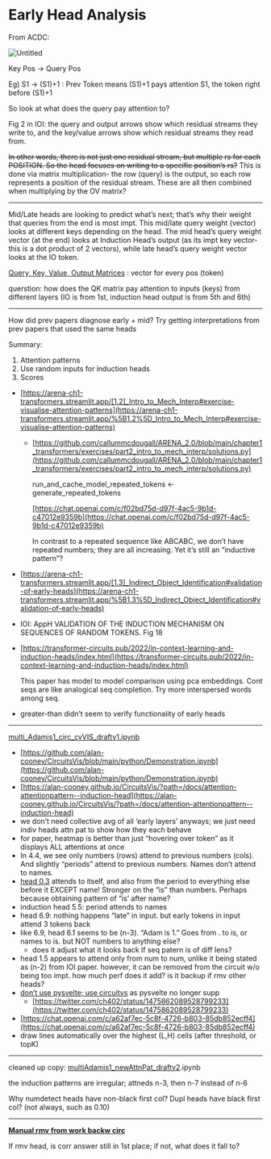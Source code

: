 # Early Head Analysis

From ACDC:

![Untitled](Early%20Head%20Analysis%20b73c8162b7334655ad1ff91fb236b69e/Untitled.png)

Key Pos → Query Pos

Eg) S1 → (S1)+1 : Prev Token means (S1)+1 pays attention S1, the token right before (S1)+1

So look at what does the query pay attention to?

Fig 2 in IOI: the query and output arrows show which residual streams they write to, and the key/value arrows show which residual streams they read from.

~~In other words, there is not just one residual stream, but multiple rs for each POSITION. So the head focuses on writing to a specific position’s rs?~~ This is done via matrix multiplication- the row (query) is the output, so each row represents a position of the residual stream. These are all then combined when multiplying by the OV matrix?

---

Mid/Late heads are looking to predict what’s next; that’s why their weight that queries from the end is most impt. This mid/late query weight (vector) looks at different keys depending on the head. The mid head’s query weight vector (at the end) looks at Induction Head’s output (as its impt key vector- this is a dot product of 2 vectors), while late head’s query weight vector looks at the IO token.

[Query, Key, Value, Output Matrices](https://www.notion.so/Query-Key-Value-Output-Matrices-fe92464f6ee24068b6aaa56bb85e903e?pvs=21) : vector for every pos (token)

querstion: how does the QK matrix pay attention to inputs (keys) from different layers (IO is from 1st, induction head output is from 5th and 6th)

---

How did prev papers diagnose early + mid? Try getting interpretations from prev papers that used the same heads

Summary:

1. Attention patterns
2. Use random inputs for induction heads
3. Scores

- [https://arena-ch1-transformers.streamlit.app/[1.2]_Intro_to_Mech_Interp#exercise-visualise-attention-patterns](https://arena-ch1-transformers.streamlit.app/%5B1.2%5D_Intro_to_Mech_Interp#exercise-visualise-attention-patterns)
    - [https://github.com/callummcdougall/ARENA_2.0/blob/main/chapter1_transformers/exercises/part2_intro_to_mech_interp/solutions.py](https://github.com/callummcdougall/ARENA_2.0/blob/main/chapter1_transformers/exercises/part2_intro_to_mech_interp/solutions.py)
        
        run_and_cache_model_repeated_tokens ← generate_repeated_tokens
        
        [https://chat.openai.com/c/f02bd75d-d97f-4ac5-9b1d-c47012e9359b](https://chat.openai.com/c/f02bd75d-d97f-4ac5-9b1d-c47012e9359b)
        
        In contrast to a repeated sequence like ABCABC, we don’t have repeated numbers; they are all increasing. Yet it’s still an “inductive pattern”?
        
- [https://arena-ch1-transformers.streamlit.app/[1.3]_Indirect_Object_Identification#validation-of-early-heads](https://arena-ch1-transformers.streamlit.app/%5B1.3%5D_Indirect_Object_Identification#validation-of-early-heads)
- IOI: AppH VALIDATION OF THE INDUCTION MECHANISM ON SEQUENCES OF
RANDOM TOKENS. Fig 18
- [https://transformer-circuits.pub/2022/in-context-learning-and-induction-heads/index.html](https://transformer-circuits.pub/2022/in-context-learning-and-induction-heads/index.html)
    
    This paper has model to model comparison using pca embeddings. Cont seqs are like analogical seq completion. Try more interspersed words among seq. 
    
- greater-than didn’t seem to verify functionality of early heads

---

[multi_Adamis1_circ_cvVIS_draftv1.ipynb](https://colab.research.google.com/drive/1FThBbzvhipfGHb4jwdXLA6iXlIv75spp#scrollTo=0tLcFYvXvojR&line=1&uniqifier=1)

- [https://github.com/alan-cooney/CircuitsVis/blob/main/python/Demonstration.ipynb](https://github.com/alan-cooney/CircuitsVis/blob/main/python/Demonstration.ipynb)
- [https://alan-cooney.github.io/CircuitsVis/?path=/docs/attention-attentionpattern--induction-head](https://alan-cooney.github.io/CircuitsVis/?path=/docs/attention-attentionpattern--induction-head)
- we don’t need collective avg of all ‘early layers’ anyways; we just need indiv heads attn pat to show how they each behave
- for paper, heatmap is better than just “hovering over token” as it displays ALL attentions at once
- In 4.4, we see only numbers (rows) attend to previous numbers (cols). And slightly “periods” attend to previous numbers. Names don’t attend to names.
- [head 0.3](https://colab.research.google.com/drive/1FThBbzvhipfGHb4jwdXLA6iXlIv75spp#scrollTo=YP1S-LgiRGDD&line=1&uniqifier=1) attends to itself, and also from the period to everything else before it EXCEPT name! Stronger on the “is” than numbers. Perhaps because obtaining pattern of “is’ after name?
- induction head 5.5: period attends to names
- head 6.9: nothing happens “late” in input. but early tokens in input attend 3 tokens back
- like 6.9, head 6.1 seems to be (n-3). “Adam is 1.” Goes from . to is, or names to is. but NOT numbers to anything else?
    - does it adjust what it looks back if seq patern is of diff lens?
- head 1.5 appears to attend only from num to num, unlike it being stated as (n-2) from IOI paper. however, it can be removed from the circuit w/o being too impt. how much perf does it add? is it backup if rmv other heads?
- [don’t use pysvelte; use circuitvs](https://colab.research.google.com/github/neelnanda-io/TransformerLens/blob/main/demos/Main_Demo.ipynb) as pysvelte no longer supp
    - [https://twitter.com/ch402/status/1475862089528799233](https://twitter.com/ch402/status/1475862089528799233)
- [https://chat.openai.com/c/a62af7ec-5c8f-4726-b803-85db852ecff4](https://chat.openai.com/c/a62af7ec-5c8f-4726-b803-85db852ecff4)
- draw lines automatically over the highest (L,H) cells (after threshold, or topK)

---

cleaned up copy: [multiAdamis1_newAttnPat_draftv2](https://colab.research.google.com/drive/1hIrW3nKX1VbEckouN53OixU5svTONj7w#scrollTo=87Ox9F6ZIAiO).ipynb

the induction patterns are irregular; attneds n-3, then n-7 instead of n-6

Why numdetect heads have non-black first col? Dupl heads have black first col? (not always, such as 0.10)

---

**[Manual rmv from work backw circ](https://colab.research.google.com/drive/1CHRn-AMko9RNrl1bqiCwB7DS-rz1CoBP#scrollTo=0zheHQmPw2Gk&line=1&uniqifier=1)**

If rmv head, is corr answer still in 1st place; if not, what does it fall to?